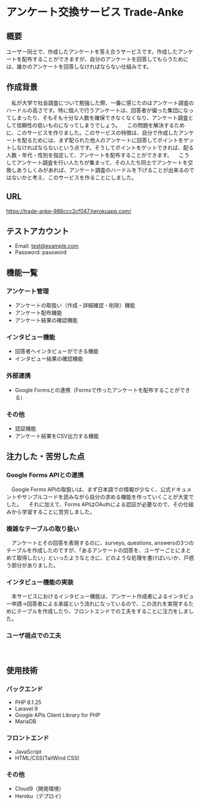 
# アンケート交換サービス Trade-Anke
## 概要
ユーザー同士で、作成したアンケートを答え合うサービスです。作成したアンケートを配布することができますが、自分のアンケートを回答してもらうためには、誰かのアンケートを回答しなければならない仕組みです。

## 作成背景
　私が大学で社会調査について勉強した際、一番に感じたのはアンケート調査のハードルの高さです。特に個人で行うアンケートは、回答者が偏った集団になってしまったり、そもそも十分な人数を確保できなくなくなり、アンケート調査として信頼性の低いものになってしまうでしょう。
　この問題を解決するために、このサービスを作りました。このサービスの特徴は、自分で作成したアンケートを配るためには、まず配られた他人のアンケートに回答してポイントをゲットしなければならないという点です。そうしてポイントをゲットできれば、配る人数・年代・性別を指定して、アンケートを配布することができます。
　こうしてアンケート調査を行い人たちが集まって、その人たち同士でアンケートを交換しあうしくみがあれば、アンケート調査のハードルを下げることが出来るのではないかと考え、このサービスを作ることにしました。
## URL
https://trade-anke-988ccc2cf047.herokuapp.com/
## テストアカウント
- Email:    test@example.com
- Password: password
## 機能一覧
### アンケート管理
- アンケートの取扱い（作成・詳細確認・削除）機能
- アンケート配布機能
- アンケート結果の確認機能
### インタビュー機能
- 回答者へインタビューができる機能
- インタビュー結果の確認機能
### 外部連携
- Google Formsとの連携（Formsで作ったアンケートを配布することができる）
### その他
- 認証機能
- アンケート結果をCSV出力する機能

## 注力した・苦労した点
### Google Forms APIとの連携
　Google Forms APIの取扱いは、まず日本語での情報が少なく、公式ドキュメントやサンプルコードを読みながら自分の求める機能を作っていくことが大変でした。
　それに加えて、Forms APIはOAuthによる認証が必要なので、その仕組みから学習することに苦労しました。
### 複雑なテーブルの取り扱い
　アンケートとその回答を表現するのに、surveys, questions, answersの3つのテーブルを作成したのですが、「あるアンケートの回答を、ユーザーごとにまとめて取得したい」といったようなときに、どのような処理を書けばいいか、戸惑う部分がありました。
### インタビュー機能の実装
　本サービスにおけるインタビュー機能は、アンケート作成者によるインタビュー申請→回答者による承諾という流れになっているので、この流れを実現するためにテーブルを作成したり、フロントエンドでの工夫をすることに注力をしました。
### ユーザ視点での工夫
　　

## 使用技術
### バックエンド
- PHP 8.1.25
- Laravel 9
- Google APIs Client Library for PHP
- MariaDB
### フロントエンド
- JavaScript
- HTML/CSS(TailWind CSS)
### その他
- Cloud9（開発環境）
- Heroku（デプロイ)
